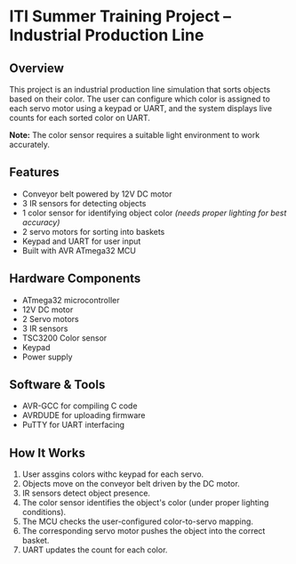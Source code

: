 # ITI Summer Training Project – Industrial Production Line

## Overview
This project is an industrial production line simulation that sorts objects based on their color. The user can configure which color is assigned to each servo motor using a keypad or UART, and the system displays live counts for each sorted color on UART.

**Note:** The color sensor requires a suitable light environment to work accurately.

## Features
- Conveyor belt powered by 12V DC motor
- 3 IR sensors for detecting objects
- 1 color sensor for identifying object color *(needs proper lighting for best accuracy)*
- 2 servo motors for sorting into baskets
- Keypad and UART for user input
- Built with AVR ATmega32 MCU

## Hardware Components
- ATmega32 microcontroller
- 12V DC motor 
- 2 Servo motors
- 3 IR sensors
- TSC3200 Color sensor
- Keypad
- Power supply

## Software & Tools
- AVR-GCC for compiling C code
- AVRDUDE for uploading firmware
- PuTTY for UART interfacing

## How It Works
1. User assgins colors withc keypad for each servo.
2. Objects move on the conveyor belt driven by the DC motor.
3. IR sensors detect object presence.
4. The color sensor identifies the object's color (under proper lighting conditions).
5. The MCU checks the user-configured color-to-servo mapping.
6. The corresponding servo motor pushes the object into the correct basket.
7. UART updates the count for each color.
